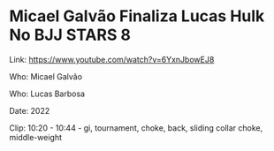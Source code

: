 # Micael Galvão Finaliza Lucas Hulk No BJJ STARS 8

Link: https://www.youtube.com/watch?v=6YxnJbowEJ8

Who: Micael Galvão

Who: Lucas Barbosa

Date: 2022

Clip: 10:20 - 10:44 - gi, tournament, choke, back, sliding collar choke, middle-weight
